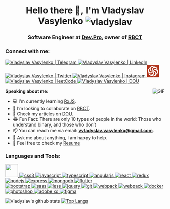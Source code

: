<h1 align="center">Hello there 👋, I'm Vladyslav Vasylenko  <img align="center" src="https://komarev.com/ghpvc/?username=vladyslav" alt="vladyslav"/></h1>
<h3 align="center">
Software Engineer at <a href='https://dev.pro/' alt='Dev.Pro'>Dev.Pro</a>, owner of <a href='https://github.com/richboyscrytoo' alt='Rich Boys Cry Too'>RBCT</a></h3>

<p align="center">
<h3 align="left">Connect with me:</h3>
<a href="https://t.me/vladyslav_vasylenko" target="_blank">
  <img alt="Vladyslav Vasylenko | Telegram" height="40" width="40" src="https://www.svgrepo.com/show/271091/telegram.svg" />
</a>
<a href="https://www.linkedin.com/in/vladvasylenko" target="_blank">
  <img alt="Vladyslav Vasylenko | LinkedIn" height="40" width="40" src="https://www.svgrepo.com/show/157006/linkedin.svg" />
</a>
<a href="https://twitter.com/vasylenko__" target="_blank">
  <img alt="Vladyslav Vasylenko | Twitter" height="40" width="40" src="https://www.svgrepo.com/show/183608/twitter.svg" />
</a>
<a href="https://www.instagram.com/vladvasylenko_" target="_blank">
  <img alt="Vladyslav Vasylenko | Instagram" height="40" width="40" src="https://www.svgrepo.com/show/111199/instagram.svg" />
</a>
<a href="https://www.codewars.com/users/richboyscrytoo">
  <img alt="Vladyslav Vasylenko | Codewars" height="40" width="40" src="https://github.com/codewars/branding/blob/master/logo.svg" />
</a>
<a href="https://leetcode.com/richboyscrytoo/">
  <img alt="Vladyslav Vasylenko | leetCode" height="40" width="40" src="https://upload.wikimedia.org/wikipedia/commons/a/ab/LeetCode_logo_white_no_text.svg" />
</a>
<a href="https://dou.ua/users/vladislav-vasilenko-2" target="_blank">
  <img alt="Vladyslav Vasylenko | DOU" height="40" width="50" src="https://cdn-cws-prod.azureedge.net/img/press/news/news-color/dou.jpg" />
</a>
</p>

<img align="right" alt="GIF" src="https://media.giphy.com/media/836HiJc7pgzy8iNXCn/giphy.gif" />
  
**Speaking about me:** 
- 💻 I’m currently learning [RxJS](https://rxjs-dev.firebaseapp.com/).
- 🤝 I’m looking to collaborate on [RBCT](https://github.com/richboyscrytoo).
- 📝 Check my articles on [DOU](https://dou.ua/users/vladislav-vasilenko-2/).
- 😂 Fun Fact: There are only 10 types of people in the world: Those who understand binary, and those who don’t
- 📫 You can reach me via email: **vvladyslav.vasylenko@gmail.com**.
- 💬 Ask me about anything, I am happy to help.
- 📝 Feel free to check my [Resume](https://drive.google.com/file/d/1JAKlJnjnSnDRXmVXeEDU0oN1gyzTk8NN/view?usp=sharing)

<h3 align="left">Languages and Tools:</h3>
<p align="left">
   <a href="https://www.w3.org/html" target="_blank"> 
    <img src="https://devicons.github.io/devicon/devicon.git/icons/html5/html5-original-wordmark.svg" width="40" height="40"/> 
   </a>
   <a href="https://www.w3schools.com/css" target="_blank"> 
    <img src="https://devicons.github.io/devicon/devicon.git/icons/css3/css3-original-wordmark.svg" alt="css3" width="40" height="40"/> 
  </a>
  <a href="https://developer.mozilla.org/en-US/docs/Web/JavaScript" target="_blank"> 
    <img src="https://devicons.github.io/devicon/devicon.git/icons/javascript/javascript-original.svg" alt="javascript" width="40" height="40"/> 
  </a>
  <a href="https://www.typescriptlang.org" target="_blank"> 
    <img src="https://devicons.github.io/devicon/devicon.git/icons/typescript/typescript-original.svg" alt="typescript" width="40" height="40"/> 
  </a>
  <a href="https://angular.io" target="_blank"> 
    <img src="https://devicons.github.io/devicon/devicon.git/icons/angularjs/angularjs-original.svg" alt="angularjs" width="40" height="40"/> 
  </a> 
  <a href="https://reactjs.org" target="_blank"> 
    <img src="https://devicons.github.io/devicon/devicon.git/icons/react/react-original-wordmark.svg" alt="react" width="40" height="40"/> 
  </a> 
  <a href="https://redux.js.org" target="_blank"> 
    <img src="https://devicons.github.io/devicon/devicon.git/icons/redux/redux-original.svg" alt="redux" width="40" height="40"/> 
  </a> 
  <a href="https://nodejs.org" target="_blank"> 
    <img src="https://devicons.github.io/devicon/devicon.git/icons/nodejs/nodejs-original-wordmark.svg" alt="nodejs" width="40" height="40"/> 
  </a>
  <a href="https://expressjs.com" target="_blank"> 
    <img src="https://devicons.github.io/devicon/devicon.git/icons/express/express-original-wordmark.svg" alt="express" width="40" height="40"/> 
  </a>
  <a href="https://www.mongodb.com" target="_blank"> 
    <img src="https://devicons.github.io/devicon/devicon.git/icons/mongodb/mongodb-original-wordmark.svg" alt="mongodb" width="40" height="40"/> 
  </a>
  <a href="https://flutter.dev" target="_blank"> 
    <img src="https://www.vectorlogo.zone/logos/flutterio/flutterio-icon.svg" alt="flutter" width="40" height="40"/> 
  </a> 
  <br/>
  <a href="https://getbootstrap.com" target="_blank"> 
    <img src="https://devicons.github.io/devicon/devicon.git/icons/bootstrap/bootstrap-plain.svg" alt="bootstrap" width="40" height="40"/> 
  </a> 
  <a href="https://sass-lang.com" target="_blank"> 
    <img src="https://devicons.github.io/devicon/devicon.git/icons/sass/sass-original.svg" alt="sass" width="40" height="40"/> 
  </a> 
  <a href="http://lesscss.org" target="_blank"> 
    <img src="https://devicons.github.io/devicon/devicon.git/icons/less/less-plain-wordmark.svg" alt="less" width="40" height="40"/> 
  </a> 
  <a href="https://jquery.com" target="_blank"> 
    <img src="https://devicons.github.io/devicon/devicon.git/icons/jquery/jquery-plain.svg" alt="jquery" width="40" height="40"/> 
  </a> 
  <a href="https://git-scm.com" target="_blank"> 
    <img src="https://www.vectorlogo.zone/logos/git-scm/git-scm-icon.svg" alt="git" width="40" height="40"/> 
  </a>
  <a href="https://webpack.js.org" target="_blank"> 
    <img src="https://devicons.github.io/devicon/devicon.git/icons/webpack/webpack-original.svg" alt="webpack" width="40" height="40"/> 
  </a> 
  <a href="https://code.visualstudio.com" target="_blank"> 
    <img src="https://devicons.github.io/devicon/devicon.git/icons/visualstudio/visualstudio-plain.svg" alt="webpack" width="40" height="40"/> 
  </a> 
  <a href="https://www.docker.com" target="_blank"> 
    <img src="https://devicons.github.io/devicon/devicon.git/icons/docker/docker-original-wordmark.svg" alt="docker" width="40" height="40"/> 
  </a>
  <a href="https://www.photoshop.com/en" target="_blank"> 
    <img src="https://devicons.github.io/devicon/devicon.git/icons/photoshop/photoshop-plain.svg" alt="photoshop" width="40" height="40"/> 
  </a>
  <a href="https://www.adobe.com/products/xd.html" target="_blank"> 
    <img src="https://upload.wikimedia.org/wikipedia/commons/c/c2/Adobe_XD_CC_icon.svg" alt="adobe xd" width="40" height="40"/> 
  </a>
  <a href="https://www.figma.com" target="_blank"> 
    <img src="https://www.vectorlogo.zone/logos/figma/figma-icon.svg" alt="figma" width="40" height="40"/> 
  </a>
</p>

![Vladyslav's github stats](https://github-readme-stats.vercel.app/api?username=vladyslav&show_icons=true&hide_border=true&theme=midnight-purple&bg_color=0d1117)
[![Top Langs](https://github-readme-stats.vercel.app/api/top-langs/?username=vladyslav&layout=compact&hide_border=true&theme=midnight-purple&bg_color=0d1117)](https://github.com/vladyslav/github-readme-stats)
